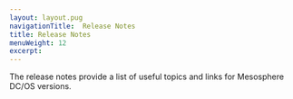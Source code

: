 ```yaml
---
layout: layout.pug
navigationTitle:  Release Notes
title: Release Notes
menuWeight: 12
excerpt:
---
```






The release notes provide a list of useful topics and links for Mesosphere DC/OS versions.
